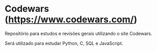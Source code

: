 # Codewars (https://www.codewars.com/)

Repositório para estudos e revisões gerais utilizando o site Codewars.

Será utilizado para estudar Python, C, SQL e JavaScript.
